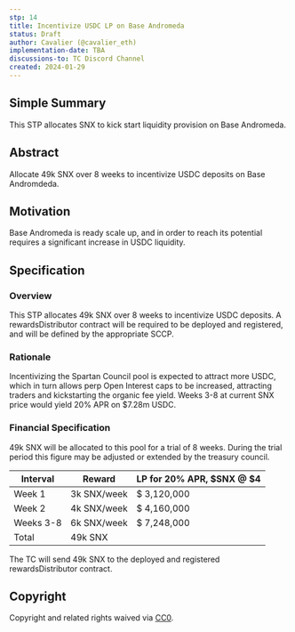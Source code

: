 ```yaml
---
stp: 14
title: Incentivize USDC LP on Base Andromeda
status: Draft
author: Cavalier (@cavalier_eth)
implementation-date: TBA
discussions-to: TC Discord Channel
created: 2024-01-29
---
```


## Simple Summary

This STP allocates SNX to kick start liquidity provision on Base Andromeda.

## Abstract

Allocate 49k SNX over 8 weeks to incentivize USDC deposits on Base Andromdeda.

## Motivation

Base Andromeda is ready scale up, and in order to reach its potential requires a significant increase in USDC liquidity. 

## Specification

### Overview

This STP allocates 49k SNX over 8 weeks to incentivize USDC deposits. A rewardsDistributor contract will be required to be deployed and registered, and will be defined by the appropriate SCCP.

### Rationale

Incentivizing the Spartan Council pool is expected to attract more USDC, which in turn allows perp Open Interest caps to be increased, attracting traders and kickstarting the organic fee yield. Weeks 3-8 at current SNX price would yield 20% APR on $7.28m USDC.

### Financial Specification

49k SNX will be allocated to this pool for a trial of 8 weeks. During the trial period this figure may be adjusted or extended by the treasury council.

| Interval  | Reward         | LP for 20% APR, $SNX @ $4     |
|-----------|----------------|-------------------------------------|
| Week 1    | 3k SNX/week    | $ 3,120,000
| Week 2    | 4k SNX/week    | $ 4,160,000
| Weeks 3-8 | 6k SNX/week    | $ 7,248,000
| Total     | 49k SNX        |                                     |

The TC will send 49k SNX to the deployed and registered rewardsDistributor contract.


## Copyright

Copyright and related rights waived via [CC0](https://creativecommons.org/publicdomain/zero/1.0/).
